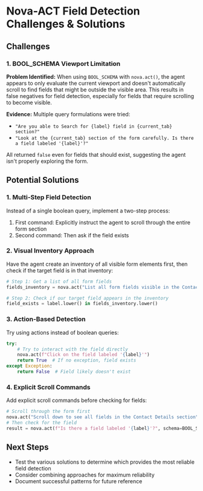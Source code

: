 # Nova-ACT Field Detection Challenges & Solutions

## Challenges

### 1. BOOL_SCHEMA Viewport Limitation

**Problem Identified:** When using `BOOL_SCHEMA` with `nova.act()`, the agent appears to only evaluate the current viewport and doesn't automatically scroll to find fields that might be outside the visible area. This results in false negatives for field detection, especially for fields that require scrolling to become visible.

**Evidence:** Multiple query formulations were tried:
- `"Are you able to Search for {label} field in {current_tab} section?"`
- `"Look at the {current_tab} section of the form carefully. Is there a field labeled '{label}'?"`

All returned `false` even for fields that should exist, suggesting the agent isn't properly exploring the form.

## Potential Solutions

### 1. Multi-Step Field Detection

Instead of a single boolean query, implement a two-step process:
1. First command: Explicitly instruct the agent to scroll through the entire form section
2. Second command: Then ask if the field exists

### 2. Visual Inventory Approach

Have the agent create an inventory of all visible form elements first, then check if the target field is in that inventory:
```python
# Step 1: Get a list of all form fields
fields_inventory = nova.act("List all form fields visible in the Contact Details section, including any you need to scroll to see.")

# Step 2: Check if our target field appears in the inventory
field_exists = label.lower() in fields_inventory.lower()
```

### 3. Action-Based Detection

Try using actions instead of boolean queries:
```python
try:
    # Try to interact with the field directly
    nova.act(f"Click on the field labeled '{label}'")
    return True  # If no exception, field exists
except Exception:
    return False  # Field likely doesn't exist
```

### 4. Explicit Scroll Commands

Add explicit scroll commands before checking for fields:
```python
# Scroll through the form first
nova.act("Scroll down to see all fields in the Contact Details section")
# Then check for the field
result = nova.act(f"Is there a field labeled '{label}'?", schema=BOOL_SCHEMA)
```

## Next Steps

- Test the various solutions to determine which provides the most reliable field detection
- Consider combining approaches for maximum reliability
- Document successful patterns for future reference
